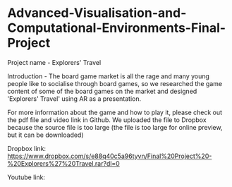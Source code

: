 # Advanced-Visualisation-and-Computational-Environments-Final-Project

Project name - Explorers' Travel

Introduction - The board game market is all the rage and many young people like to socialise through board games, so we researched the game content of some of the board games on the market and designed 'Explorers' Travel' using AR as a presentation.

For more information about the game and how to play it, please check out the pdf file and video link in Github. We uploaded the file to Dropbox because the source file is too large (the file is too large for online preview, but it can be downloaded) 

Dropbox link: https://www.dropbox.com/s/e88q40c5a96tyvn/Final%20Project%20-%20Explorers%27%20Travel.rar?dl=0

Youtube link: 
